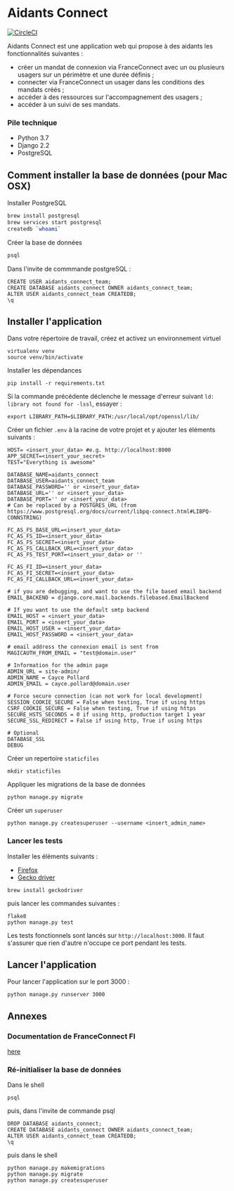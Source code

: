 # Aidants Connect
[![CircleCI](https://circleci.com/gh/betagouv/Aidants_Connect/tree/master.svg?style=svg)](https://circleci.com/gh/betagouv/Aidants_Connect/tree/master)

Aidants Connect est une application web qui propose à des aidants les fonctionnalités suivantes :
- créer un mandat de connexion via FranceConnect avec un ou plusieurs usagers sur un périmètre et une durée définis ;
- connecter via FranceConnect un usager dans les conditions des mandats créés ;
- accéder à des ressources sur l'accompagnement des usagers ;
- accéder à un suivi de ses mandats.

### Pile technique
- Python 3.7
- Django 2.2
- PostgreSQL

## Comment installer la base de données (pour Mac OSX)

Installer PostgreSQL
```sh
brew install postgresql
brew services start postgresql
createdb `whoami`
```

Créer la base de données
```sh
psql
```

Dans l'invite de commmande postgreSQL :
```
CREATE USER aidants_connect_team;
CREATE DATABASE aidants_connect OWNER aidants_connect_team;
ALTER USER aidants_connect_team CREATEDB;
\q
```

## Installer l'application

Dans votre répertoire de travail, créez et activez un environnement virtuel
```
virtualenv venv
source venv/bin/activate
```

Installer les dépendances

```
pip install -r requirements.txt
```

Si la commande précédente déclenche le message d'erreur suivant `ld: library not found for -lssl`, essayer :
```
export LIBRARY_PATH=$LIBRARY_PATH:/usr/local/opt/openssl/lib/
```

Créer un fichier `.env` à la racine de votre projet et y ajouter les éléments suivants :
 

```
HOST= <insert_your_data> #e.g. http://localhost:8000
APP_SECRET=<insert_your_secret>
TEST="Everything is awesome"

DATABASE_NAME=aidants_connect
DATABASE_USER=aidants_connect_team
DATABASE_PASSWORD='' or <insert_your_data>
DATABASE_URL='' or <insert_your_data>
DATABASE_PORT='' or <insert_your_data>
# Can be replaced by a POSTGRES_URL (from https://www.postgresql.org/docs/current/libpq-connect.html#LIBPQ-CONNSTRING)

FC_AS_FS_BASE_URL=<insert_your_data>
FC_AS_FS_ID=<insert_your_data>
FC_AS_FS_SECRET=<insert_your_data>
FC_AS_FS_CALLBACK_URL=<insert_your_data>
FC_AS_FS_TEST_PORT=<insert_your_data> or ''

FC_AS_FI_ID=<insert_your_data>
FC_AS_FI_SECRET=<insert_your_data>
FC_AS_FI_CALLBACK_URL=<insert_your_data>

# if you are debugging, and want to use the file based email backend
EMAIL_BACKEND = django.core.mail.backends.filebased.EmailBackend

# If you want to use the default smtp backend
EMAIL_HOST = <insert_your_data>
EMAIL_PORT = <insert_your_data>
EMAIL_HOST_USER = <insert_your_data>
EMAIL_HOST_PASSWORD = <insert_your_data>

# email address the connexion email is sent from
MAGICAUTH_FROM_EMAIL = "test@domain.user"

# Information for the admin page
ADMIN_URL = site-admin/
ADMIN_NAME = Cayce Pollard
ADMIN_EMAIL = cayce.pollard@domain.user

# Force secure connection (can not work for local development)
SESSION_COOKIE_SECURE = False when testing, True if using https
CSRF_COOKIE_SECURE = False when testing, True if using https
SECURE_HSTS_SECONDS = 0 if using http, production target 1 year
SECURE_SSL_REDIRECT = False if using http, True if using https

# Optional
DATABASE_SSL
DEBUG
```

Créer un repertoire `staticfiles` 
```
mkdir staticfiles
```

Appliquer les migrations de la base de données
```
python manage.py migrate
```

Créer un `superuser`
```
python manage.py createsuperuser --username <insert_admin_name> 
```

### Lancer les tests
Installer les éléments suivants :
- [Firefox](https://www.mozilla.org/fr/firefox/download/thanks/)
- [Gecko driver](https://github.com/mozilla/geckodriver/releases)

```
brew install geckodriver
```
puis lancer les commandes suivantes :

```
flake8
python manage.py test
```

Les tests fonctionnels sont lancés sur `http://localhost:3000`.
Il faut s'assurer que rien d'autre n'occupe ce port pendant les tests.

## Lancer l'application

Pour lancer l'application sur le port 3000 :
```
python manage.py runserver 3000
```

## Annexes
### Documentation de FranceConnect FI 
[here](https://partenaires.franceconnect.gouv.fr/fcp/fournisseur-identite)

### Ré-initialiser la base de données

Dans le shell
```
psql
```
puis, dans l'invite de commande psql
```
DROP DATABASE aidants_connect;
CREATE DATABASE aidants_connect OWNER aidants_connect_team;
ALTER USER aidants_connect_team CREATEDB;
\q
```

puis dans le shell
```
python manage.py makemigrations
python manage.py migrate
python manage.py createsuperuser
```

